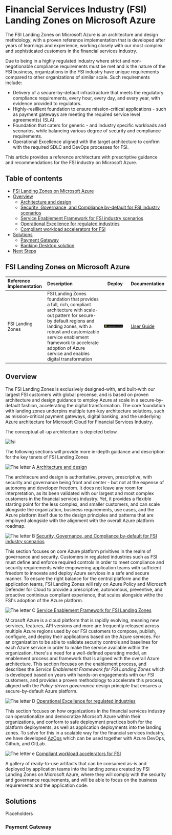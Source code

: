 # Financial Services Industry (FSI) Landing Zones on Microsoft Azure

The FSI Landing Zones on Microsoft Azure is an architecture and design methdology, with a proven reference implementation that is developed after years of learnings and experience, working closely with our most complex and sophisticated customers in the financial services industry.

Due to being in a highly regulated industry where strict and non-negotionable compliance requirements must be met and is the nature of the FSI business, organizations in the FSI industry have unique requirements compared to other organizations of similar scale. Such requirements include:

* Delivery of a secure-by-default infrastructure that meets the regulatory compliance requirements, every hour, every day, and every year, with evidence provided to regulators.
* Highly-resillient foundation to ensure mission-critical applications - such as payment gateways are meeting the required service level agreement(s) (SLA).
* Foundation that caters for generic - and industry specific workloads and scenarios, while balancing various degree of security and compliance requirements.
* Operational Excellence aligned with the target architecture to confirm with the required SDLC and DevOps processes for FSI.

This article provides a reference architecture with prescriptive guidance and recommendations for the FSI industry on Microsoft Azure.

## Table of contents

* [FSI Landing Zones on Microsoft Azure](#fsi-landing-zones-on-microsoft-azure)
* [Overview](#overview)
  * [Architecture and design](#letter-a)
  * [Security, Governance, and Compliance by-default for FSI industry scenarios](#letter-b)
  * [Service Enablement Framework for FSI industry scenarios](#letter-c)
  * [Operational Excellence for regulated industries](#letter-d)
  * [Compliant workload accelerators for FSI](#letter-e)
* [Solutions](#solutions)
  * [Payment Gateway](#placeholder)
  * [Banking Desktop solution](#placeholder)
* [Next Steps](#next-steps)

## FSI Landing Zones on Microsoft Azure

| Reference Implementation | Description | Deploy | Documentation
|:----------------------|:------------|--------|--------------|
| FSI Landing Zones | FSI Landing Zones foundation that provides a full, rich, compliant architecture with scale-out pattern for secure-by default regions and landing zones, with a robust and customizable service enablement framework to accelerate adoption of Azure service and enables digital transformation |[![Deploy To Microsoft Cloud](../docs/deploytomicrosoftcloud.svg)](https://aka.ms/fsilz) | [User Guide](./referenceImplementation/readme.md)

## Overview

The FSI Landing Zones is exclusively designed-with, and built-with our largest FSI customers with global precense, and is based on proven architecture and design guidance to employ Azure at scale in a secure-by-default fashion, accelerating the digital transformation. The core foundation with landing zones underpins multiple turn-key architecture solutions, such as mission-critical payment gateways, digital banking, and the underlying Azure architecture for Microsoft Cloud for Financial Services Industry.

The conceptual all-up architecture is depicted below.

![fsi](./docs/fsilz.png)

The following sections will provide more in-depth guidance and description for the key tenets of FSI Landing Zones

<a id="letter-a"></a>![The letter A](./docs/a.png) [Architecture and design](./docs/architectureAndDesign.md)

The architecure and design is authoritative, proven, prescriptive, with security and governance being front and center - but not at the expense of autonomy and developer freedom. It does not leave any room for interpretation, as its been validated with our largest and most complex customers in the financial services industry. Yet, it provides a flexible starting point for the less complex, and smaller customers, and can scale alongside the organization, business requirements, use cases, and the Azure platform itself due to the design principles and patterns that are employed alongside with the alignment with the overall Azure platform roadmap.

<a id="letter-b"></a>![The letter B](./docs/b.png) [Security, Governance, and Compliance by-default for FSI industry scenarios](./docs/securityGovernanceAndCompliance.md)

This section focuses on core Azure platform privitives in the realm of governance and security. Customers in regulated industries such as FSI must define and enforce required controls in order to meet compliance and security requirements while empowering application teams with sufficient freedom to innovate and deploy Azure services in a safe and secure manner. To ensure the right balance for the central platform and the application teams, FSI Landing Zones will rely on Azure Policy and Microsoft Defender for Cloud to provide a prescriptive, autonomous, preventive, and proactive continious compliant experience, that scales alongside withe the FSI's adoption of the Azure platform.

<a id="letter-c"></a>![The letter C](./docs/c.png) [Service Enablement Framework for FSI Landing Zones](./docs/serviceEnablementFramework.md)

Microsoft Azure is a cloud platform that is rapidly evolving, meaning new services, features, API versions and more are frequently released across multiple Azure regions used by our FSI customers to compose, publish, configure, and deploy their applications based on the Azure services. For an organization to be able to validate security controls and baselines for each Azure service in order to make the service available within the organization, there's a need for a well-defined operating model, an enablement process and framework that is aligned with the overall Azure architecture. This section focuses on the enablement process, and describes the *Service Enablement Framework for FSI Landing Zones* which is developed based on years with hands-on engagements with our FSI customers, and provides a proven methodology to accelerate this process, aligned with the *Policy-driven governance* design principle that ensures a secure-by-default Azure platform.

<a id="letter-d"></a>![The letter D](./docs/d.png) [Operational Excellence for regulated industries](./docs/operationalExcellence.md)

This section focuses on how organizations in the financial services industry can operationalize and democratize Microsoft Azure within their organizations, and conform to safe deployment practices both for the platform deployments, as well as application deployments into the landing zones. To solve for this in a scalable way for the financial services industry, we have developed [AzOps](https://github.com/Azure/AzOps-Accelerator) which can be used together with Azure DevOps, Github, and GitLab.

<a id="letter-e"></a>![The letter e](./docs/e.png) [Compliant workload accelerators for FSI](./docs/operationalExcellence.md)

A gallery of ready-to-use artifacts that can be consumed as-is and deployed by application teams into the landing zones created by FSI Landing Zones on Microsoft Azure, where they will comply with the security and governance requirements, and will be able to focus on the business requirements and the application code.

## Solutions

Placeholders

### Payment Gateway